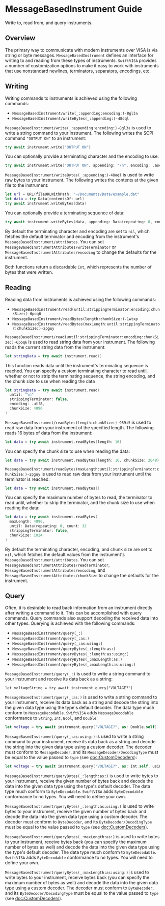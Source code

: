 # MessageBasedInstrument Guide

Write to, read from, and query instruments.

## Overview

The primary way to communicate with modern instruments over VISA is via string or byte messages. ``MessageBasedInstrument`` defines an interface for writing to and reading from these types of instruments. `SwiftVISA` provides a number of customization options to make it easy to work with instruments that use nonstandard newlines, terminators, separators, encodings, etc.

## Writing

Writing commands to instruments is achieved using the following commands:
- ``MessageBasedInstrument/write(_:appending:encoding:)-8gl3a``
- ``MessageBasedInstrument/writeBytes(_:appending:)-48oql``

``MessageBasedInstrument/write(_:appending:encoding:)-8gl3a`` is used to write a string command to your instrument. The following writes the SCPI command `"OUTPUT ON"` to an instrument:
```swift
try await instrument.write("OUTPUT ON")
```

You can optionally provide a terminating character and the encoding to use:
```swift
try await instrument.write("OUTPUT ON", appending: "\n", encoding: .ascii)
```

``MessageBasedInstrument/writeBytes(_:appending:)-48oql`` is used to write raw bytes to your instrument. The following writes the contents at the given file to the instrument:
```swift
let url = URL(fileURLWithPath: "~/Documents/Data/example.dat"
let data = try Data(contentsOf: url)
try await instrument.writeBytes(data)
```

You can optionally provide a terminating sequence of data:
```swift
try await instrument.writeBytes(data, appending: Data(repeating: 0, count: 8)
```

By default the terminating character and encoding are set to `nil`, which fetches the default terminator and encoding from the instrument's ``MessageBasedInstrument/attributes``. You can set ``MessageBasedInstrumentAttributes/writeTerminator`` or ``MessageBasedInstrumentAttributes/encoding`` to change the defaults for the instrument.

Both functions return a discardable `Int`, which represents the number of bytes that were written.

## Reading

Reading data from instruments is achieved using the following commands:
- ``MessageBasedInstrument/read(until:strippingTerminator:encoding:chunkSize:)-6poq6``
- ``MessageBasedInstrument/readBytes(length:chunkSize:)-1wtxp``
- ``MessageBasedInstrument/readBytes(maxLength:until:strippingTerminator:chunkSize:)-2pguy``

``MessageBasedInstrument/read(until:strippingTerminator:encoding:chunkSize:)-6poq6`` is used to read string data from your instrument. The following reads the current string data from the instrument:
```swift
let stringData = try await instrument.read()
```

This function reads data until the instrument's terminating sequence is reached. You can specify a custom terminating character to read until, whether or not to strip the terminating sequence, the string encoding, and the chunk size to use when reading the data
```swift
let stringData = try await instrument.read(
  until: "\n"
  strippingTerminator: false,
  encoding: .utf8,
  chunkSize: 4096
)
```

``MessageBasedInstrument/readBytes(length:chunkSize:)-959i5`` is used to read raw data from your instrument of the specified length. The following reads 16 bytes of data from the instrument:
```swift
let data = try await instrument.readBytes(length: 16)
```

You can specify the chunk size to use when reading the data:
```swift
let data = try await instrument.readBytes(length: 16, chunkSize: 2048)
```

``MessageBasedInstrument/readBytes(maxLength:until:strippingTerminator:chunkSize:)-2pguy`` is used to read raw data from your instrument until the terminator is reached:
```swift
let data = try await instrument.readBytes()
```

You can specify the maximum number of bytes to read, the terminator to read until, whether to strip the terminator, and the chunk size to use when reading the data:
```swift
let data = try await instrument.readBytes(
  maxLength: 4096, 
  until: Data(repeating: 0, count: 32
  strippingTerminator: false,
  chunkSize: 1024
)
```

By default the terminating character, encoding, and chunk size are set to `nil`, which fetches the default values from the instrument's ``MessageBasedInstrument/attributes``. You can set ``MessageBasedInstrumentAttributes/readTerminator``, ``MessageBasedInstrumentAttributes/encoding``, and ``MessageBasedInstrumentAttributes/chunkSize`` to change the defaults for the instrument.

## Query

Often, it is desirable to read back information from an instrument directly after writing a command to it. This can be accomplished with query commands. Query commands also support decoding the received data into other types. Querying is achieved with the following commands:
- ``MessageBasedInstrument/query(_:)``
- ``MessageBasedInstrument/query(_:as:)``
- ``MessageBasedInstrument/query(_:as:using:)``
- ``MessageBasedInstrument/queryBytes(_:length:as:)``
- ``MessageBasedInstrument/queryBytes(_:length:as:using:)``
- ``MessageBasedInstrument/queryBytes(_:maxLength:as:)``
- ``MessageBasedInstrument/queryBytes(_:maxLength:as:using:)``

``MessageBasedInstrument/query(_:)`` is used to write a string command to your instrument and receive its data back as a string:
```
let voltageString = try await instrument.query("VOLTAGE?")
```

``MessageBasedInstrument/query(_:as:)`` is used to write a string command to your instrument, receive its data back as a string and decode the string into the given data type using the type's default decoder. The data type much conform to ``MessageDecodable``. `SwiftVISA` adds ``MessageDecodable`` conformance to `String`, `Int`, `Bool`, and `Double`:
```swift
let voltage = try await instrument.query("VOLTAGE?", as: Double.self)
```

``MessageBasedInstrument/query(_:as:using:)`` is used to write a string command to your instrument, receive its data back as a string and decode the string into the given data type using a custom decoder. The decoder must conform to ``MessageDecoder``, and its ``MessageDecoder/DecodingType`` must be equal to the value passed to `type` (see <doc:CustomDecoders>):
```swift
let voltage = try await instrument.query("VOLTAGE?", as: Int.self, using: RoundingIntDecoder())
```

``MessageBasedInstrument/queryBytes(_:length:as:)`` is used to write bytes to your instrument, receive the given number of bytes back and decode the data into the given data type using the type's default decoder. The data type much conform to ``ByteDecodable``. `SwiftVISA` adds ``ByteDecodable`` conformance to no types. You will need to define your own.

``MessageBasedInstrument/queryBytes(_:length:as:using:)`` is used to write bytes to your instrument, receive the given number of bytes back and decode the data into the given data type using a custom decoder. The decoder must conform to ``ByteDecoder``, and its ``ByteDecoder/DecodingType`` must be equal to the value passed to `type` (see <doc:CustomDecoders>).

``MessageBasedInstrument/queryBytes(_:maxLength:as:)`` is used to write bytes to your instrument, receive bytes back (you can specify the maximum number of bytes as well) and decode the data into the given data type using the type's default decoder. The data type much conform to ``ByteDecodable``. `SwiftVISA` adds ``ByteDecodable`` conformance to no types. You will need to define your own.

``MessageBasedInstrument/queryBytes(_:maxLength:as:using:)`` is used to write bytes to your instrument, receive bytes back (you can specify the maximum number of bytes as well) and decode the data into the given data type using a custom decoder. The decoder must conform to ``ByteDecoder``, and its ``ByteDecoder/DecodingType`` must be equal to the value passed to `type` (see <doc:CustomDecoders>).
